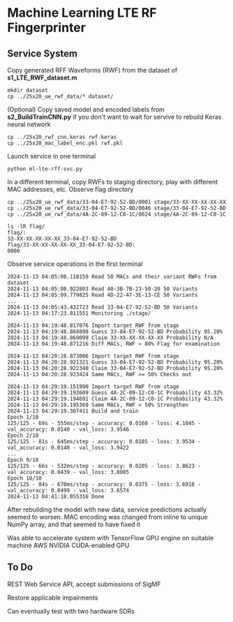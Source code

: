 # Machine Learning LTE RF Fingerprinter

## Service System

Copy generated RFF Waveforms (RWF) from the dataset of __s1_LTE_RWF_dataset.m__

```
mkdir dataset
cp ../25x20_ue_rwf_data/* dataset/
```

(Optional) Copy saved model and encoded labels from __s2_BuildTrainCNN.py__ if you don't want to wait for servive to rebuild Keras neural network

```
cp ../25x20_rwf_cnn.keras rwf.keras
cp ../25x20_mac_label_enc.pkl rwf.pkl
```

Launch service in one terminal

```
python ml-lte-rff-svc.py
```

In a different terminal, copy RWFs to staging directory, play with different MAC addresses, etc. Observe flag directory

```
cp ../25x20_ue_rwf_data/33-04-E7-92-52-BD/0001 stage/33-XX-XX-XX-XX-XX
cp ../25x20_ue_rwf_data/33-04-E7-92-52-BD/0046 stage/33-04-E7-92-52-BD
cp ../25x20_ue_rwf_data/4A-2C-09-12-C0-1C/0024 stage/4A-2C-09-12-C0-1C

ls -lR flag/
flag/:
33-XX-XX-XX-XX-XX_33-04-E7-92-52-BD
flag/33-XX-XX-XX-XX-XX_33-04-E7-92-52-BD:
0000
```

Observe service operations in the first terminal

```
2024-11-13 04:05:08.118159 Read 50 MACs and their variant RWFs from dataset
2024-11-13 04:05:08.922803 Read 40-3B-7B-23-50-20 50 Variants
2024-11-13 04:05:09.779825 Read 4D-22-47-3E-13-CE 50 Variants
...
2024-11-13 04:05:43.432723 Read 33-04-E7-92-52-BD 50 Variants
2024-11-13 04:17:23.811551 Monitoring ./stage/

2024-11-13 04:19:48.817076 Import target RWF from stage
2024-11-13 04:19:48.868890 Guess 33-04-E7-92-52-BD Probability 95.20%
2024-11-13 04:19:48.869099 Claim 33-XX-XX-XX-XX-XX Probability N/A
2024-11-13 04:19:48.871216 Diff MACs, RWF > 80% Flag for examination

2024-11-13 04:20:28.873006 Import target RWF from stage
2024-11-13 04:20:28.921321 Guess 33-04-E7-92-52-BD Probability 95.20%
2024-11-13 04:20:28.922340 Claim 33-04-E7-92-52-BD Probability 95.20%
2024-11-13 04:20:28.923424 Same MACs, RWF >= 50% Checks out

2024-11-13 04:29:19.151990 Import target RWF from stage
2024-11-13 04:29:19.193609 Guess 4A-2C-09-12-C0-1C Probability 43.32%
2024-11-13 04:29:19.194691 Claim 4A-2C-09-12-C0-1C Probability 43.32%
2024-11-13 04:29:19.195369 Same MACs, RWF < 50% Strengthen
2024-11-13 04:29:19.307411 Build and train
Epoch 1/10
125/125 - 69s - 555ms/step - accuracy: 0.0160 - loss: 4.1045 - val_accuracy: 0.0140 - val_loss: 3.9546
Epoch 2/10
125/125 - 81s - 645ms/step - accuracy: 0.0185 - loss: 3.9534 - val_accuracy: 0.0140 - val_loss: 3.9422
...
Epoch 9/10
125/125 - 66s - 532ms/step - accuracy: 0.0205 - loss: 3.8623 - val_accuracy: 0.0439 - val_loss: 3.8085
Epoch 10/10
125/125 - 84s - 670ms/step - accuracy: 0.0375 - loss: 3.6918 - val_accuracy: 0.0499 - val_loss: 3.6574
2024-11-13 04:41:18.055316 Done
```

After rebuilding the model with new data, service predictions actually seemed to worsen. MAC encoding was changed from inline to unique NumPy array, and that seemed to have fixed it

Was able to accelerate system with TensorFlow GPU engine on suitable machine AWS NVIDIA CUDA-enabled GPU

## To Do

REST Web Service API, accept submissions of SigMF

Restore applicable impairments

Can eventually test with two hardware SDRs
